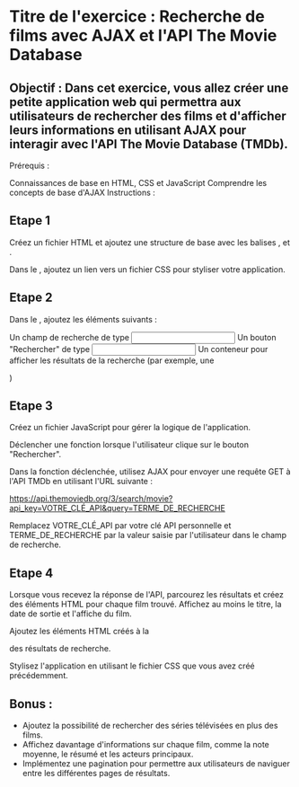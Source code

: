 # Titre de l'exercice : Recherche de films avec AJAX et l'API The Movie Database

## Objectif : Dans cet exercice, vous allez créer une petite application web qui permettra aux utilisateurs de rechercher des films et d'afficher leurs informations en utilisant AJAX pour interagir avec l'API The Movie Database (TMDb).

Prérequis :

Connaissances de base en HTML, CSS et JavaScript
Comprendre les concepts de base d'AJAX
Instructions :

## Etape 1

Créez un fichier HTML et ajoutez une structure de base avec les balises <html>, <head> et <body>.

Dans le <head>, ajoutez un lien vers un fichier CSS pour styliser votre application.

## Etape 2

Dans le <body>, ajoutez les éléments suivants :

Un champ de recherche de type <input>
Un bouton "Rechercher" de type <input>
Un conteneur pour afficher les résultats de la recherche (par exemple, une <div>)

## Etape 3
Créez un fichier JavaScript pour gérer la logique de l'application.

Déclencher une fonction lorsque l'utilisateur clique sur le bouton "Rechercher".

Dans la fonction déclenchée, utilisez AJAX pour envoyer une requête GET à l'API TMDb en utilisant l'URL suivante :


https://api.themoviedb.org/3/search/movie?api_key=VOTRE_CLÉ_API&query=TERME_DE_RECHERCHE

Remplacez VOTRE_CLÉ_API par votre clé API personnelle et TERME_DE_RECHERCHE par la valeur saisie par l'utilisateur dans le champ de recherche.

## Etape 4

Lorsque vous recevez la réponse de l'API, parcourez les résultats et créez des éléments HTML pour chaque film trouvé. Affichez au moins le titre, la date de sortie et l'affiche du film.

Ajoutez les éléments HTML créés à la <div> des résultats de recherche.

Stylisez l'application en utilisant le fichier CSS que vous avez créé précédemment.

## Bonus  :

- Ajoutez la possibilité de rechercher des séries télévisées en plus des films.
- Affichez davantage d'informations sur chaque film, comme la note moyenne, le résumé et les acteurs principaux.
- Implémentez une pagination pour permettre aux utilisateurs de naviguer entre les différentes pages de résultats.